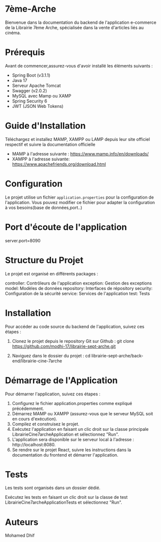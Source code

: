 

# 7ème-Arche 
Bienvenue dans la documentation du backend de l'application e-commerce de la Librairie 7ème Arche, spécialisée dans la vente d'articles liés au cinéma.

# Prérequis
Avant de commencer,assurez-vous d'avoir installé les éléments suivants :

* Spring Boot (v3.1.1)
* Java 17
* Serveur Apache Tomcat 
* Swagger (v2.0.2)
* MySQL avec Mamp ou XAMP
* Spring Security 6
* JWT (JSON Web Tokens)


# Guide d'Installation

Téléchargez et installez MAMP, XAMPP ou LAMP depuis leur site officiel respectif et suivre la documentation officielle
*  MAMP à l'adresse suivante : https://www.mamp.info/en/downloads/
*  XAMPP à l'adresse suivante: https://www.apachefriends.org/download.html

# Configuration
Le projet utilise un fichier `application.properties` pour la configuration de l'application.
Vous pouvez modifier ce fichier pour adapter la configuration à vos besoins(base de données,port..)

# Port d'écoute de l'application
server.port=8090

# Structure du Projet
Le projet est organisé en différents packages :

controller: Contrôleurs de l'application
exception: Gestion des exceptions
model: Modèles de données
repository: Interfaces de répository
security: Configuration de la sécurité
service: Services de l'application
test: Tests



# Installation
Pour accéder au code source du backend de l'application, suivez ces étapes :

1. Clonez le projet depuis le repository Git sur Github :
git clone https://github.com/modhi-17/librairie-sept-arche.git

2. Naviguez dans le dossier du projet :
cd librairie-sept-arche/back-end/librairie-cine-7arche

# Démarrage de l'Application

Pour démarrer l'application, suivez ces étapes :

1. Configurez le fichier application.properties comme expliqué précédemment.
2. Démarrez MAMP ou XAMPP (assurez-vous que le serveur MySQL soit en cours d'exécution).
3. Compilez et construisez le projet.
4. Exécutez l'application en faisant un clic droit sur la classe principale LibrairieCine7archeApplication et sélectionnez "Run".
5. L'application sera disponible sur le serveur local à l'adresse : http://localhost:8080.
6. Se rendre sur le projet React, suivre les instructions dans la documentation du frontend et démarrer l'application.


# Tests
Les tests sont organisés dans un dossier dédié.

Exécutez les tests en faisant un clic droit sur la classe de test LibrairieCine7archeApplicationTests et sélectionnez "Run".

# Auteurs
Mohamed Dhif

